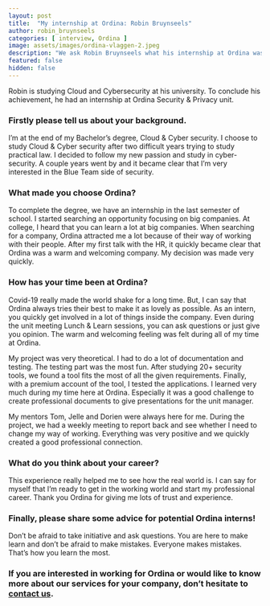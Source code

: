 ```yaml
---
layout: post
title:  "My internship at Ordina: Robin Bruynseels"
author: robin_bruynseels
categories: [ interview, Ordina ]
image: assets/images/ordina-vlaggen-2.jpeg
description: "We ask Robin Bruynseels what his internship at Ordina was like."
featured: false
hidden: false
---
```


Robin is studying Cloud and Cybersecurity at his university. To conclude his achievement, he had an internship at Ordina Security & Privacy unit.

### Firstly please tell us about your background.

I’m at the end of my Bachelor’s degree, Cloud & Cyber security. I choose to study Cloud & Cyber security after two difficult years trying to study practical law. I decided to follow my new passion and study in cyber-security. A couple years went by and it became clear that I’m very interested in the Blue Team side of security. 

### What made you choose Ordina?

To complete the degree, we have an internship in the last semester of school. I started searching an opportunity focusing on big companies. At college, I heard that you can learn a lot at big companies. When searching for a company, Ordina attracted me a lot because of their way of working with their people. After my first talk with the HR, it quickly became clear that Ordina was a warm and welcoming company. My decision was made very quickly.

### How has your time been at Ordina?

Covid-19 really made the world shake for a long time. But, I can say that Ordina always tries their best to make it as lovely as possible. As an intern, you quickly get involved in a lot of things inside the company. Even during the unit meeting Lunch & Learn sessions, you can ask questions or just give you opinion. The warm and welcoming feeling was felt during all of my time at Ordina. 

My project was very theoretical. I had to do a lot of documentation and testing. The testing part was the most fun. After studying 20+ security tools, we found a tool fits the most of all the given requirements. Finally, with a premium account of the tool, I tested the applications. I learned very much during my time here at Ordina. Especially it was a good challenge to create professional documents to give presentations for the unit manager.

My mentors Tom, Jelle and Dorien were always here for me. During the project, we had a weekly meeting to report back and see whether I need to change my way of working. Everything was very positive and we quickly created a good professional connection. 

### What do you think about your career?

This experience really helped me to see how the real world is. I can say for myself that I’m ready to get in the working world and start my professional career. Thank you Ordina for giving me lots of trust and experience.

### Finally, please share some advice for potential Ordina interns!

Don’t be afraid to take initiative and ask questions. You are here to make learn and don’t be afraid to make mistakes. Everyone makes mistakes. That’s how you learn the most.



### If you are interested in working for Ordina or would like to know more about our services for your company, don’t hesitate to [contact us](https://www.ordina.be/diensten/security-and-privacy/).
